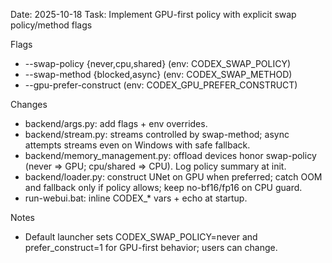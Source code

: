 Date: 2025-10-18
Task: Implement GPU-first policy with explicit swap policy/method flags

Flags
- --swap-policy {never,cpu,shared} (env: CODEX_SWAP_POLICY)
- --swap-method {blocked,async} (env: CODEX_SWAP_METHOD)
- --gpu-prefer-construct (env: CODEX_GPU_PREFER_CONSTRUCT)

Changes
- backend/args.py: add flags + env overrides.
- backend/stream.py: streams controlled by swap-method; async attempts streams even on Windows with safe fallback.
- backend/memory_management.py: offload devices honor swap-policy (never => GPU; cpu/shared => CPU). Log policy summary at init.
- backend/loader.py: construct UNet on GPU when preferred; catch OOM and fallback only if policy allows; keep no-bf16/fp16 on CPU guard.
- run-webui.bat: inline CODEX_* vars + echo at startup.

Notes
- Default launcher sets CODEX_SWAP_POLICY=never and prefer_construct=1 for GPU-first behavior; users can change.
